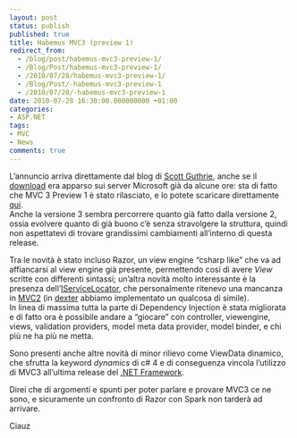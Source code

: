 ```yaml
---
layout: post
status: publish
published: true
title: Habemus MVC3 (preview 1)
redirect_from: 
  - /blog/post/habemus-mvc3-preview-1/
  - /Blog/Post/habemus-mvc3-preview-1/
  - /2010/07/28/habemus-mvc3-preview-1/
  - /Blog/Post/-habemus-mvc3-preview-1
  - /2010/07/28/-habemus-mvc3-preview-1
date: 2010-07-28 16:30:00.000000000 +01:00
categories:
- ASP.NET
tags:
- MVC
- News
comments: true
---
```

<p>L’annuncio arriva direttamente dal blog di <a title="Scott Guthrie&#39;s Blog" href="http://weblogs.asp.net/scottgu/" rel="nofollow" target="_blank">Scott Guthrie</a>, anche se il <a title="MVC 3 Preview 1 Download" href="http://www.microsoft.com/downloads/details.aspx?FamilyID=cb42f741-8fb1-4f43-a5fa-812096f8d1e8&amp;displaylang=en" rel="nofollow" target="_blank">download</a> era apparso sui server Microsoft già da alcune ore: sta di fatto che MVC 3 Preview 1 è stato rilasciato, e lo potete scaricare direttamente <a title="ASP.NET MVC 3 Preview 1" href="http://www.microsoft.com/downloads/details.aspx?FamilyID=cb42f741-8fb1-4f43-a5fa-812096f8d1e8&amp;displaylang=en" rel="nofollow" target="_blank">qui</a>.     <br />Anche la versione 3 sembra percorrere quanto già fatto dalla versione 2, ossia evolvere quanto di già buono c’è senza stravolgere la struttura, quindi non aspettatevi di trovare grandissimi cambiamenti all’interno di questa release.</p>  <p>Tra le novità è stato incluso Razor, un view engine “csharp like” che va ad affiancarsi al view engine già presente, permettendo così di avere <em>View</em> scritte con differenti sintassi; un’altra novità molto interessante è la presenza dell’<a href="http://bradwilson.typepad.com/blog/2010/07/service-location-pt1-introduction.html">IServiceLocator</a>, che personalmente ritenevo una mancanza in <a href="http://www.tostring.it/categories/archive/mvc">MVC2</a> (in <a href="http://www.imperugo.tostring.it/categories/archive/Dexter">dexter</a> abbiamo implementato un qualcosa di simile).     <br />In linea di massima tutta la parte di Dependency Injection è stata migliorata e di fatto ora è possibile andare a “giocare” con controller, viewengine, views, validation providers, model meta data provider, model binder, e chi più ne ha più ne metta.</p>  <p>Sono presenti anche altre novità di minor rilievo come ViewData dinamico, che sfrutta la keyword <em>dynamics</em> di c# 4 e di conseguenza vincola l’utilizzo di MVC3 all’ultima release del <a href="http://www.imperugo.tostring.it/tags/archive/.net">.NET Framework</a>.</p>  <p>Direi che di argomenti e spunti per poter parlare e provare MVC3 ce ne sono, e sicuramente un confronto di Razor con Spark non tarderà ad arrivare.</p>  <p>Ciauz</p>
